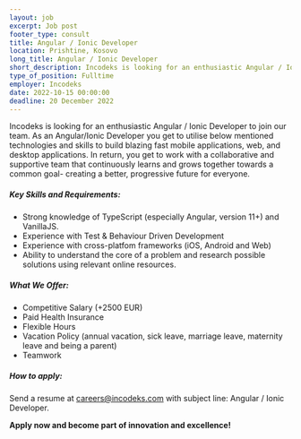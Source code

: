 ```yaml
---
layout: job 
excerpt: Job post 
footer_type: consult
title: Angular / Ionic Developer
location: Prishtine, Kosovo
long_title: Angular / Ionic Developer
short_description: Incodeks is looking for an enthusiastic Angular / Ionic Developer to join our team. As an Angular/Ionic Developer you get to utilise below mentioned technologies and skills...
type_of_position: Fulltime
employer: Incodeks
date: 2022-10-15 00:00:00
deadline: 20 December 2022
---
```


Incodeks is looking for an enthusiastic Angular / Ionic Developer to join our team.
As an Angular/Ionic Developer you get to utilise below mentioned technologies and skills to build blazing fast mobile applications, web, and desktop applications.
In return, you get to work with a collaborative and supportive team that continuously learns and grows together towards a common goal- creating a better, progressive future for everyone.


##### Key Skills and Requirements:

- Strong knowledge of TypeScript (especially Angular, version 11+) and VanillaJS.
- Experience with Test & Behaviour Driven Development
- Experience with cross-platfom frameworks (iOS, Android and Web)
- Ability to understand the core of a problem and research possible solutions using relevant online resources.

##### What We Offer:

- Competitive Salary (+2500 EUR)
- Paid Health Insurance
- Flexible Hours
- Vacation Policy (annual vacation, sick leave, marriage leave, maternity leave and being a parent) 
- Teamwork

##### How to apply: 

Send a resume at <a href="mailto:careers@incodeks.com?subject=Angular / Ionic Developer" style="color:#5C46F9 !important">careers@incodeks.com</a> with subject line: Angular / Ionic Developer.

<p style="font-weight: bold">Apply now and become part of innovation and excellence!</p>